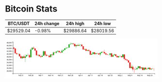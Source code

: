 # Bitcoin Stats

BTC/USDT|24h change|24h high|24h low|
|---|---|---|---|
|$29529.04|-0.98%|$29886.64|$28019.56|

<img src="./chart.svg">
